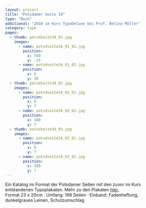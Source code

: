 ```yaml
---
layout: project
title: "Potsdamer Seite 34"
type: "Buch"
additional: "2010 im Kurs TypoDeluxe bei Prof. Betina Müller"
category: typo
pages:
  - thumb: potsdseite34_01.jpg
    images:
      - name: potsdseite34_01_01.jpg
        position:
          x: 560
          y: -25
      - name: potsdseite34_01_02.jpg
        position:
          x: 0
          y: 30
  - thumb: potsdseite34_02.jpg
    images:
      - name: potsdseite34_02_01.jpg
        position:
          x: 0
          y: 7
      - name: potsdseite34_02_02.jpg
        position:
          x: 380
          y: 7
  - thumb: potsdseite34_03.jpg
    images:
      - name: potsdseite34_03_01.jpg
        position:
          x: 0
          y: 7
      - name: potsdseite34_03_02.jpg
        position:
          x: 380
          y: 7
---
```

Ein Katalog im Format der Potsdamer Seiten mit den zuvor im Kurs entstandenen Typoplakaten. Mehr zu den Plakaten [hier.](http://www.google.de)  
Format 23 x 20cm · Umfang: 168 Seiten · Einband: Fadenheftung, dunkelgraues Leinen, Schutzumschlag
